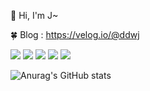 👋 Hi, I'm J~

🍀 Blog
: https://velog.io/@ddwj

<img src="https://img.shields.io/badge/HTML5-black?style=plastic&logo=HTML5&logoColor=red"/> <img src="https://img.shields.io/badge/CSS3-black?style=plastic&logo=CSS3&logoColor=blue"/> <img src="https://img.shields.io/badge/JavaScript-black?style=plastic&logo=JavaScript&logoColor=yellow"/>
<img src="https://img.shields.io/badge/React.js-black?style=plastic&logo=React&logoColor=dodgerblue"/>
<img src="https://img.shields.io/badge/Three.js-black?style=plastic&logo=Three.js&logoColor=white"/>

![Anurag's GitHub stats](https://github-readme-stats.vercel.app/api?username=JHKIMS&show_icons=true&theme=algolia)
